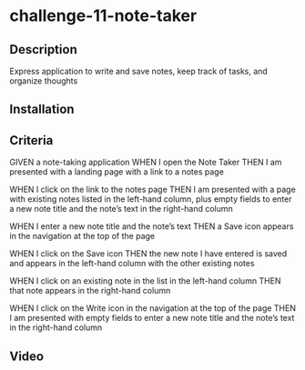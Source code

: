# challenge-11-note-taker

## Description
Express application to write and save notes, keep track of tasks, and organize thoughts

## Installation

## Criteria
GIVEN a note-taking application
WHEN I open the Note Taker
THEN I am presented with a landing page with a link to a notes page

WHEN I click on the link to the notes page
THEN I am presented with a page with existing notes listed in the left-hand column, plus empty fields to enter a new note title and the note’s text in the right-hand column

WHEN I enter a new note title and the note’s text
THEN a Save icon appears in the navigation at the top of the page

WHEN I click on the Save icon
THEN the new note I have entered is saved and appears in the left-hand column with the other existing notes

WHEN I click on an existing note in the list in the left-hand column
THEN that note appears in the right-hand column

WHEN I click on the Write icon in the navigation at the top of the page
THEN I am presented with empty fields to enter a new note title and the note’s text in the right-hand column

## Video
